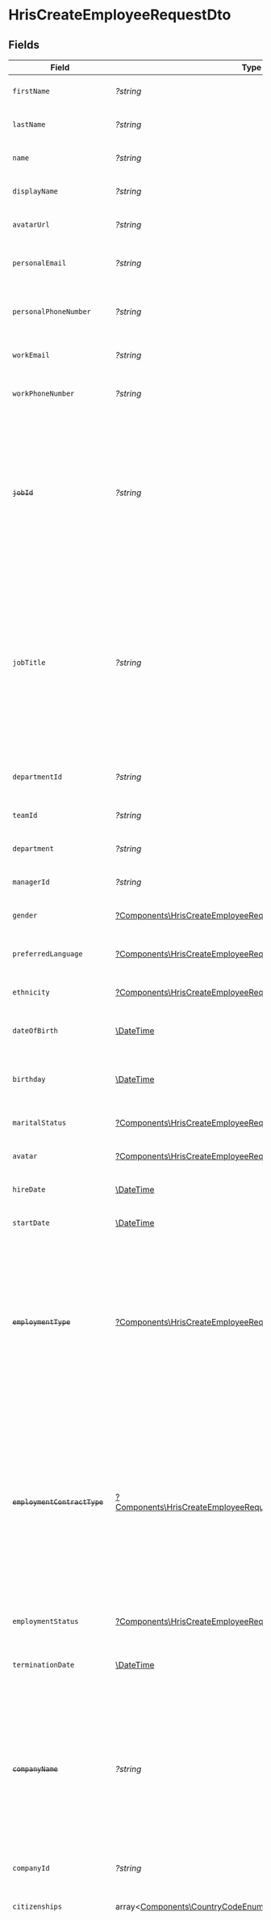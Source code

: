 # HrisCreateEmployeeRequestDto


## Fields

| Field                                                                                                                                                                                     | Type                                                                                                                                                                                      | Required                                                                                                                                                                                  | Description                                                                                                                                                                               | Example                                                                                                                                                                                   |
| ----------------------------------------------------------------------------------------------------------------------------------------------------------------------------------------- | ----------------------------------------------------------------------------------------------------------------------------------------------------------------------------------------- | ----------------------------------------------------------------------------------------------------------------------------------------------------------------------------------------- | ----------------------------------------------------------------------------------------------------------------------------------------------------------------------------------------- | ----------------------------------------------------------------------------------------------------------------------------------------------------------------------------------------- |
| `firstName`                                                                                                                                                                               | *?string*                                                                                                                                                                                 | :heavy_minus_sign:                                                                                                                                                                        | The employee first name                                                                                                                                                                   | Isaac                                                                                                                                                                                     |
| `lastName`                                                                                                                                                                                | *?string*                                                                                                                                                                                 | :heavy_minus_sign:                                                                                                                                                                        | The employee last name                                                                                                                                                                    | Newton                                                                                                                                                                                    |
| `name`                                                                                                                                                                                    | *?string*                                                                                                                                                                                 | :heavy_minus_sign:                                                                                                                                                                        | The employee name                                                                                                                                                                         | Isaac Newton                                                                                                                                                                              |
| `displayName`                                                                                                                                                                             | *?string*                                                                                                                                                                                 | :heavy_minus_sign:                                                                                                                                                                        | The employee display name                                                                                                                                                                 | Sir Isaac Newton                                                                                                                                                                          |
| `avatarUrl`                                                                                                                                                                               | *?string*                                                                                                                                                                                 | :heavy_minus_sign:                                                                                                                                                                        | The employee avatar Url                                                                                                                                                                   | https://example.com/avatar.png                                                                                                                                                            |
| `personalEmail`                                                                                                                                                                           | *?string*                                                                                                                                                                                 | :heavy_minus_sign:                                                                                                                                                                        | The employee personal email                                                                                                                                                               | isaac.newton@example.com                                                                                                                                                                  |
| `personalPhoneNumber`                                                                                                                                                                     | *?string*                                                                                                                                                                                 | :heavy_minus_sign:                                                                                                                                                                        | The employee personal phone number                                                                                                                                                        | +1234567890                                                                                                                                                                               |
| `workEmail`                                                                                                                                                                               | *?string*                                                                                                                                                                                 | :heavy_minus_sign:                                                                                                                                                                        | The employee work email                                                                                                                                                                   | newton@example.com                                                                                                                                                                        |
| `workPhoneNumber`                                                                                                                                                                         | *?string*                                                                                                                                                                                 | :heavy_minus_sign:                                                                                                                                                                        | The employee work phone number                                                                                                                                                            | +1234567890                                                                                                                                                                               |
| ~~`jobId`~~                                                                                                                                                                               | *?string*                                                                                                                                                                                 | :heavy_minus_sign:                                                                                                                                                                        | : warning: ** DEPRECATED **: This will be removed in a future release, please migrate away from it as soon as possible.<br/><br/>The employee job id                                      | R-6789                                                                                                                                                                                    |
| `jobTitle`                                                                                                                                                                                | *?string*                                                                                                                                                                                 | :heavy_minus_sign:                                                                                                                                                                        | If the source of the job_title is the Employee's current Employment, and that Employment pertains exclusively to this Employee, then the active Employment job_title will also be written | Physicist                                                                                                                                                                                 |
| `departmentId`                                                                                                                                                                            | *?string*                                                                                                                                                                                 | :heavy_minus_sign:                                                                                                                                                                        | The employee department id                                                                                                                                                                | 3093                                                                                                                                                                                      |
| `teamId`                                                                                                                                                                                  | *?string*                                                                                                                                                                                 | :heavy_minus_sign:                                                                                                                                                                        | The employee team id                                                                                                                                                                      | 2913                                                                                                                                                                                      |
| `department`                                                                                                                                                                              | *?string*                                                                                                                                                                                 | :heavy_minus_sign:                                                                                                                                                                        | The employee department                                                                                                                                                                   | Physics                                                                                                                                                                                   |
| `managerId`                                                                                                                                                                               | *?string*                                                                                                                                                                                 | :heavy_minus_sign:                                                                                                                                                                        | The employee manager ID                                                                                                                                                                   | 67890                                                                                                                                                                                     |
| `gender`                                                                                                                                                                                  | [?Components\HrisCreateEmployeeRequestDtoGender](../../Models/Components/HrisCreateEmployeeRequestDtoGender.md)                                                                           | :heavy_minus_sign:                                                                                                                                                                        | The employee gender                                                                                                                                                                       | male                                                                                                                                                                                      |
| `preferredLanguage`                                                                                                                                                                       | [?Components\HrisCreateEmployeeRequestDtoPreferredLanguage](../../Models/Components/HrisCreateEmployeeRequestDtoPreferredLanguage.md)                                                     | :heavy_minus_sign:                                                                                                                                                                        | The employee preferred language                                                                                                                                                           | eng                                                                                                                                                                                       |
| `ethnicity`                                                                                                                                                                               | [?Components\HrisCreateEmployeeRequestDtoEthnicity](../../Models/Components/HrisCreateEmployeeRequestDtoEthnicity.md)                                                                     | :heavy_minus_sign:                                                                                                                                                                        | The employee ethnicity                                                                                                                                                                    | white                                                                                                                                                                                     |
| `dateOfBirth`                                                                                                                                                                             | [\DateTime](https://www.php.net/manual/en/class.datetime.php)                                                                                                                             | :heavy_minus_sign:                                                                                                                                                                        | The date when the employee was born                                                                                                                                                       | 1990-01-01T00:00:00.000Z                                                                                                                                                                  |
| `birthday`                                                                                                                                                                                | [\DateTime](https://www.php.net/manual/en/class.datetime.php)                                                                                                                             | :heavy_minus_sign:                                                                                                                                                                        | The next birthday of the employee (upcoming birthday)                                                                                                                                     | 2021-01-01T00:00:00Z                                                                                                                                                                      |
| `maritalStatus`                                                                                                                                                                           | [?Components\HrisCreateEmployeeRequestDtoMaritalStatus](../../Models/Components/HrisCreateEmployeeRequestDtoMaritalStatus.md)                                                             | :heavy_minus_sign:                                                                                                                                                                        | The employee marital status                                                                                                                                                               | single                                                                                                                                                                                    |
| `avatar`                                                                                                                                                                                  | [?Components\HrisCreateEmployeeRequestDtoAvatar](../../Models/Components/HrisCreateEmployeeRequestDtoAvatar.md)                                                                           | :heavy_minus_sign:                                                                                                                                                                        | The employee avatar                                                                                                                                                                       | https://example.com/avatar.png                                                                                                                                                            |
| `hireDate`                                                                                                                                                                                | [\DateTime](https://www.php.net/manual/en/class.datetime.php)                                                                                                                             | :heavy_minus_sign:                                                                                                                                                                        | The employee hire date                                                                                                                                                                    | 2021-01-01T00:00:00.000Z                                                                                                                                                                  |
| `startDate`                                                                                                                                                                               | [\DateTime](https://www.php.net/manual/en/class.datetime.php)                                                                                                                             | :heavy_minus_sign:                                                                                                                                                                        | The employee start date                                                                                                                                                                   | 2021-01-01T00:00:00.000Z                                                                                                                                                                  |
| ~~`employmentType`~~                                                                                                                                                                      | [?Components\HrisCreateEmployeeRequestDtoEmploymentType](../../Models/Components/HrisCreateEmployeeRequestDtoEmploymentType.md)                                                           | :heavy_minus_sign:                                                                                                                                                                        | : warning: ** DEPRECATED **: This will be removed in a future release, please migrate away from it as soon as possible.<br/><br/>The employee employment type                             | permanent                                                                                                                                                                                 |
| ~~`employmentContractType`~~                                                                                                                                                              | [?Components\HrisCreateEmployeeRequestDtoEmploymentContractType](../../Models/Components/HrisCreateEmployeeRequestDtoEmploymentContractType.md)                                           | :heavy_minus_sign:                                                                                                                                                                        | : warning: ** DEPRECATED **: This will be removed in a future release, please migrate away from it as soon as possible.<br/><br/>The employment work schedule type (e.g., full-time, part-time) | full_time                                                                                                                                                                                 |
| `employmentStatus`                                                                                                                                                                        | [?Components\HrisCreateEmployeeRequestDtoEmploymentStatus](../../Models/Components/HrisCreateEmployeeRequestDtoEmploymentStatus.md)                                                       | :heavy_minus_sign:                                                                                                                                                                        | The employee employment status                                                                                                                                                            | active                                                                                                                                                                                    |
| `terminationDate`                                                                                                                                                                         | [\DateTime](https://www.php.net/manual/en/class.datetime.php)                                                                                                                             | :heavy_minus_sign:                                                                                                                                                                        | The employee termination date                                                                                                                                                             | 2021-01-01T00:00:00Z                                                                                                                                                                      |
| ~~`companyName`~~                                                                                                                                                                         | *?string*                                                                                                                                                                                 | :heavy_minus_sign:                                                                                                                                                                        | : warning: ** DEPRECATED **: This will be removed in a future release, please migrate away from it as soon as possible.<br/><br/>The employee company name                                | Example Corp                                                                                                                                                                              |
| `companyId`                                                                                                                                                                               | *?string*                                                                                                                                                                                 | :heavy_minus_sign:                                                                                                                                                                        | The employee company id                                                                                                                                                                   | 1234567890                                                                                                                                                                                |
| `citizenships`                                                                                                                                                                            | array<[Components\CountryCodeEnum](../../Models/Components/CountryCodeEnum.md)>                                                                                                           | :heavy_minus_sign:                                                                                                                                                                        | The citizenships of the Employee                                                                                                                                                          |                                                                                                                                                                                           |
| ~~`employments`~~                                                                                                                                                                         | array<[Components\CreateEmploymentApiModel](../../Models/Components/CreateEmploymentApiModel.md)>                                                                                         | :heavy_minus_sign:                                                                                                                                                                        | : warning: ** DEPRECATED **: This will be removed in a future release, please migrate away from it as soon as possible.<br/><br/>The employee employments                                 |                                                                                                                                                                                           |
| `employment`                                                                                                                                                                              | [?Components\HrisCreateEmployeeRequestDtoEmployment](../../Models/Components/HrisCreateEmployeeRequestDtoEmployment.md)                                                                   | :heavy_minus_sign:                                                                                                                                                                        | The employee employment                                                                                                                                                                   |                                                                                                                                                                                           |
| `customFields`                                                                                                                                                                            | array<[Components\CustomFields](../../Models/Components/CustomFields.md)>                                                                                                                 | :heavy_minus_sign:                                                                                                                                                                        | The employee custom fields                                                                                                                                                                |                                                                                                                                                                                           |
| `benefits`                                                                                                                                                                                | array<[Components\CreateHRISBenefit](../../Models/Components/CreateHRISBenefit.md)>                                                                                                       | :heavy_minus_sign:                                                                                                                                                                        | Current benefits of the employee                                                                                                                                                          |                                                                                                                                                                                           |
| `employeeNumber`                                                                                                                                                                          | *?string*                                                                                                                                                                                 | :heavy_minus_sign:                                                                                                                                                                        | The assigned employee number                                                                                                                                                              | 125                                                                                                                                                                                       |
| ~~`nationalIdentityNumber`~~                                                                                                                                                              | [?Components\HrisCreateEmployeeRequestDtoNationalIdentityNumber](../../Models/Components/HrisCreateEmployeeRequestDtoNationalIdentityNumber.md)                                           | :heavy_minus_sign:                                                                                                                                                                        | : warning: ** DEPRECATED **: This will be removed in a future release, please migrate away from it as soon as possible.<br/><br/>The national identity number                             |                                                                                                                                                                                           |
| `nationalIdentityNumbers`                                                                                                                                                                 | array<[Components\NationalIdentityNumberApiModel](../../Models/Components/NationalIdentityNumberApiModel.md)>                                                                             | :heavy_minus_sign:                                                                                                                                                                        | The national identity numbers                                                                                                                                                             |                                                                                                                                                                                           |
| `homeLocation`                                                                                                                                                                            | [?Components\HrisCreateEmployeeRequestDtoHomeLocation](../../Models/Components/HrisCreateEmployeeRequestDtoHomeLocation.md)                                                               | :heavy_minus_sign:                                                                                                                                                                        | The employee home location                                                                                                                                                                |                                                                                                                                                                                           |
| `workLocation`                                                                                                                                                                            | [?Components\HrisCreateEmployeeRequestDtoWorkLocation](../../Models/Components/HrisCreateEmployeeRequestDtoWorkLocation.md)                                                               | :heavy_minus_sign:                                                                                                                                                                        | The employee work location                                                                                                                                                                |                                                                                                                                                                                           |
| `costCenters`                                                                                                                                                                             | array<[Components\CreateCostCenterApiModel](../../Models/Components/CreateCostCenterApiModel.md)>                                                                                         | :heavy_minus_sign:                                                                                                                                                                        | The employee cost centers                                                                                                                                                                 |                                                                                                                                                                                           |
| `passthrough`                                                                                                                                                                             | array<string, *mixed*>                                                                                                                                                                    | :heavy_minus_sign:                                                                                                                                                                        | Value to pass through to the provider                                                                                                                                                     | {<br/>"other_known_names": "John Doe"<br/>}                                                                                                                                               |